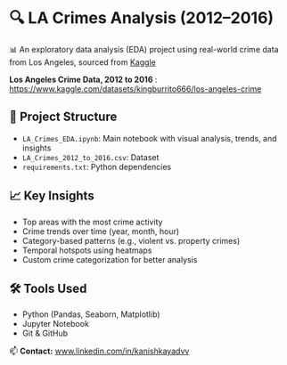 # 🔍 LA Crimes Analysis (2012–2016)

📊 An exploratory data analysis (EDA) project using real-world crime data from Los Angeles, sourced from [Kaggle](https://www.kaggle.com/datasets)

**Los Angeles Crime Data, 2012 to 2016** : https://www.kaggle.com/datasets/kingburrito666/los-angeles-crime

## 📁 Project Structure

- `LA_Crimes_EDA.ipynb`: Main notebook with visual analysis, trends, and insights
- `LA_Crimes_2012_to_2016.csv`: Dataset 
- `requirements.txt`: Python dependencies

## 📈 Key Insights

- Top areas with the most crime activity
- Crime trends over time (year, month, hour)
- Category-based patterns (e.g., violent vs. property crimes)
- Temporal hotspots using heatmaps
- Custom crime categorization for better analysis

## 🛠️ Tools Used

- Python (Pandas, Seaborn, Matplotlib)
- Jupyter Notebook
- Git & GitHub



📫 **Contact:** www.linkedin.com/in/kanishkayadvv

